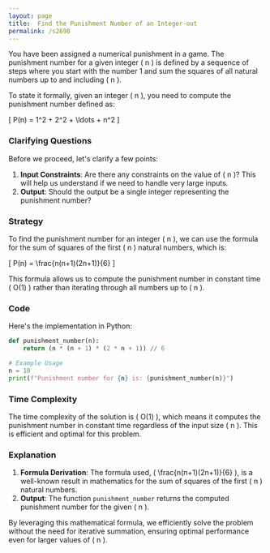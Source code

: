 ```yaml
---
layout: page
title:  Find the Punishment Number of an Integer-out
permalink: /s2698
---
```


You have been assigned a numerical punishment in a game. The punishment number for a given integer \( n \) is defined by a sequence of steps where you start with the number 1 and sum the squares of all natural numbers up to and including \( n \).

To state it formally, given an integer \( n \), you need to compute the punishment number defined as:

\[ P(n) = 1^2 + 2^2 + \ldots + n^2 \]

### Clarifying Questions

Before we proceed, let's clarify a few points:

1. **Input Constraints**: Are there any constraints on the value of \( n \)? This will help us understand if we need to handle very large inputs.
2. **Output**: Should the output be a single integer representing the punishment number?

### Strategy

To find the punishment number for an integer \( n \), we can use the formula for the sum of squares of the first \( n \) natural numbers, which is:

\[ P(n) = \frac{n(n+1)(2n+1)}{6} \]

This formula allows us to compute the punishment number in constant time \( O(1) \) rather than iterating through all numbers up to \( n \).

### Code

Here's the implementation in Python:

```python
def punishment_number(n):
    return (n * (n + 1) * (2 * n + 1)) // 6

# Example Usage
n = 10
print(f"Punishment number for {n} is: {punishment_number(n)}")
```

### Time Complexity

The time complexity of the solution is \( O(1) \), which means it computes the punishment number in constant time regardless of the input size \( n \). This is efficient and optimal for this problem.

### Explanation

1. **Formula Derivation**: The formula used, \( \frac{n(n+1)(2n+1)}{6} \), is a well-known result in mathematics for the sum of squares of the first \( n \) natural numbers.
2. **Output**: The function `punishment_number` returns the computed punishment number for the given \( n \).

By leveraging this mathematical formula, we efficiently solve the problem without the need for iterative summation, ensuring optimal performance even for larger values of \( n \).